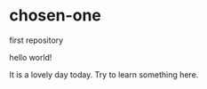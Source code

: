 # chosen-one
first repository

hello world!

It is a lovely day today.
Try to learn something here.
